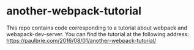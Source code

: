 # another-webpack-tutorial

This repo contains code corresponding to a tutorial about webpack and webapack-dev-server. You can find the tutorial at the following address: 
https://paulbrie.com/2016/08/01/another-webpack-tutorial/


